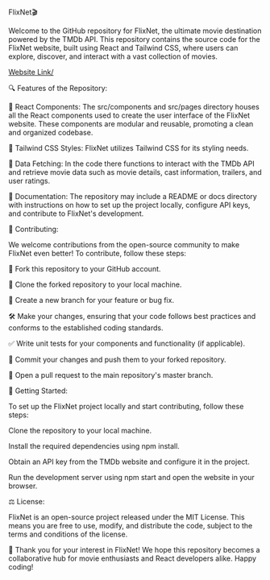 FlixNet🎬

Welcome to the GitHub repository for FlixNet, the ultimate movie destination powered by the TMDb API. This repository contains the source code for the FlixNet website, built using React and Tailwind CSS, where users can explore, discover, and interact with a vast collection of movies.

<a href="flex-net.netlify.app/" target="blank">Website Link/</a>

🔍 Features of the Repository:

🚀 React Components: The src/components and src/pages directory houses all the React components used to create the user interface of the FlixNet website. These components are modular and reusable, promoting a clean and organized codebase.

🎨 Tailwind CSS Styles: FlixNet utilizes Tailwind CSS for its styling needs.

📁 Data Fetching: In the code there functions to interact with the TMDb API and retrieve movie data such as movie details, cast information, trailers, and user ratings.

📝 Documentation: The repository may include a README or docs directory with instructions on how to set up the project locally, configure API keys, and contribute to FlixNet's development.

🤝 Contributing:

We welcome contributions from the open-source community to make FlixNet even better! To contribute, follow these steps:

🍴 Fork this repository to your GitHub account.

🔧 Clone the forked repository to your local machine.

🌿 Create a new branch for your feature or bug fix.

🛠️ Make your changes, ensuring that your code follows best practices and conforms to the established coding standards.

✅ Write unit tests for your components and functionality (if applicable).

📝 Commit your changes and push them to your forked repository.

🔄 Open a pull request to the main repository's master branch.

🏁 Getting Started:

To set up the FlixNet project locally and start contributing, follow these steps:

Clone the repository to your local machine.

Install the required dependencies using npm install.

Obtain an API key from the TMDb website and configure it in the project.

Run the development server using npm start and open the website in your browser.

⚖️ License:

FlixNet is an open-source project released under the MIT License. This means you are free to use, modify, and distribute the code, subject to the terms and conditions of the license.

🙏 Thank you for your interest in FlixNet! We hope this repository becomes a collaborative hub for movie enthusiasts and React developers alike. Happy coding!
